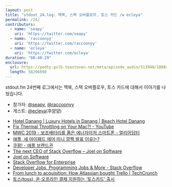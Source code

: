 ```yaml
---
layout: post
title: "stdout_24.log: 맥북, 스택 오버플로우, 토스 카드 /w ecleya"
permalink: /24/
contributors:
  - name: 'seapy'
    uri: 'https://twitter.com/seapy'
  - name: 'raccoonyy'
    uri: 'https://twitter.com/raccoonyy'
  - name: 'ecleya'
    uri: 'https://twitter.com/ecleya'
duration: "00:40:29"
enclosure:
  url: https://podty.gslb.toastoven.net/meta/episode_audio/513940/188843_1554902622183.mp3
  length: 58296698
---
```


stdout.fm 24번째 로그에서는 맥북, 스택 오버플로우, 토스 카드에 대해서 이야기를 나눴습니다.

* 참가자: [@seapy][sea], [@raccoonyy][rac]
* 게스트: [@ecleya][ecl](후얌얌)

[sea]: https://twitter.com/seapy
[rac]: https://twitter.com/raccoonyy
[ecl]: https://twitter.com/ecleya

* [Hotel Danang \| Luxury Hotels in Danang \| Beach Hotel Danang](https://premier-village-danang.com/)
* [Fix Thermal Throttling on Your Mac?! - YouTube](https://www.youtube.com/watch?v=vOJjAho26JA)
* [MWC 2019 - 보조배터리를 품은 에너자이저 스마트폰 - 얼리어답터](http://www.earlyadopter.co.kr/122690)
* [애플, 새 아이패드 에어·미니 깜짝 발표 이유는?](https://www.bloter.net/archives/333696)
* [쿠팡! - 애플 브랜드관](https://www.coupang.com/np/products/brand-shop?brandName=Apple&filterType=rocket&channel=srp_top_banner)
* [The next CEO of Stack Overflow – Joel on Software](https://www.joelonsoftware.com/2019/03/28/the-next-ceo-of-stack-overflow/)
* [Joel on Software](https://www.joelonsoftware.com/)
* [Stack Overflow for Enterprise](https://stackoverflow.com/enterprise)
* [Developer Jobs, Programming Jobs & More - Stack Overflow](https://stackoverflow.com/jobs)
* [From lunch to acquisition: How Atlassian bought Trello \| TechCrunch](https://techcrunch.com/2017/02/21/how-atlassian-bought-trello/)
* [토스(toss), 온·오프라인 결제 지원하는 ‘토스카드’ 출시](https://blog.toss.im/2019/04/04/newsroom/press-release/toss-card/)
